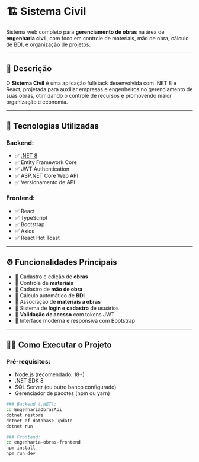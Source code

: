 # 🏗️ Sistema Civil

Sistema web completo para **gerenciamento de obras** na área de **engenharia civil**, com foco em controle de materiais, mão de obra, cálculo de BDI, e organização de projetos.

---

## 📌 Descrição

O **Sistema Civil** é uma aplicação fullstack desenvolvida com .NET 8 e React, projetada para auxiliar empresas e engenheiros no gerenciamento de suas obras, otimizando o controle de recursos e promovendo maior organização e economia.

---

## 🚀 Tecnologias Utilizadas

### Backend:
- ✅ [.NET 8](https://dotnet.microsoft.com/en-us/)
- ✅ Entity Framework Core
- ✅ JWT Authentication
- ✅ ASP.NET Core Web API
- ✅ Versionamento de API

### Frontend:
- ✅ React
- ✅ TypeScript
- ✅ Bootstrap
- ✅ Axios
- ✅ React Hot Toast

---

## ⚙️ Funcionalidades Principais

- 🔹 Cadastro e edição de **obras**
- 🔹 Controle de **materiais**
- 🔹 Cadastro de **mão de obra**
- 🔹 Cálculo automático de **BDI**
- 🔹 Associação de **materiais a obras**
- 🔹 Sistema de **login e cadastro** de usuários
- 🔹 **Validação de acesso** com tokens JWT
- 🔹 Interface moderna e responsiva com Bootstrap

---

## 🧑‍💻 Como Executar o Projeto

### Pré-requisitos:
- Node.js (recomendado: 18+)
- .NET SDK 8
- SQL Server (ou outro banco configurado)
- Gerenciador de pacotes (npm ou yarn)

  
```bash
### Backend (.NET):
cd EngenhariaObrasApi
dotnet restore
dotnet ef database update
dotnet run

### Frontend:
cd engenharia-obras-frontend
npm install
npm run dev

